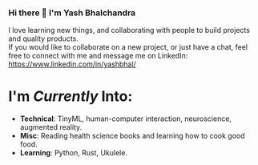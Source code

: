 ### Hi there 👋 I'm Yash Bhalchandra

I love learning new things, and collaborating with people to build projects and quality products.<br>
If you would like to collaborate on a new project, or just have a chat, feel free to connect with me and message me on LinkedIn: https://www.linkedin.com/in/yashbhal/

# I'm *Currently* Into: 
- **Technical**: TinyML, human-computer interaction, neuroscience, augmented reality.
- **Misc**: Reading health science books and learning how to cook good food. 
- **Learning**: Python, Rust, Ukulele.

<!--
**yashbhal/yashbhal** is a ✨ _special_ ✨ repository because its `README.md` (this file) appears on your GitHub profile.

Here are some ideas to get you started:

- 🔭 I’m currently working on ...
- 🌱 I’m currently learning ...
- 👯 I’m looking to collaborate on ...
- 🤔 I’m looking for help with ...
- 💬 Ask me about ...
- 📫 How to reach me: ...
- 😄 Pronouns: ...
- ⚡ Fun fact: ...
-->
